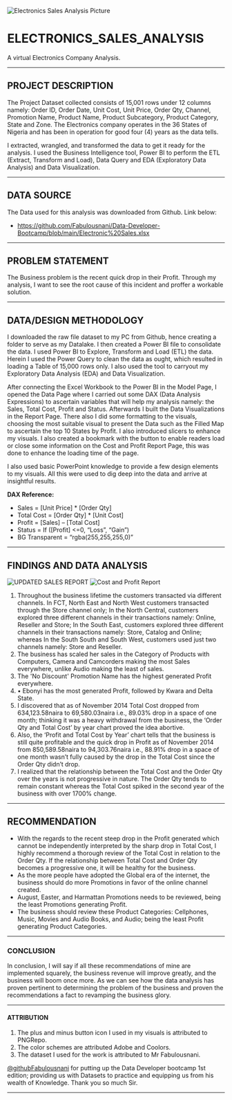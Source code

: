 ![Electronics Sales Analysis Picture](https://user-images.githubusercontent.com/78387629/184169202-c2157cc1-09dc-43b1-99e3-50acd53a494e.jpg)
# ELECTRONICS_SALES_ANALYSIS
 A virtual Electronics Company Analysis.
___
## PROJECT DESCRIPTION
The Project Dataset collected consists of 15,001 rows under 12 columns namely: Order ID, Order Date, Unit Cost, Unit Price, Order Qty, Channel, Promotion Name, Product Name, Product Subcategory, Product Category, State and Zone. The Electronics company operates in the 36 States of Nigeria and has been in operation for good four (4) years as the data tells.

I extracted, wrangled, and transformed the data to get it ready for the analysis. I used the Business Intelligence tool, Power BI to perform the ETL (Extract, Transform and Load), Data Query and EDA (Exploratory Data Analysis) and Data Visualization.
___
## DATA SOURCE
The Data used for this analysis was downloaded from Github. Link below:
- https://github.com/Fabulousnani/Data-Developer-Bootcamp/blob/main/Electronic%20Sales.xlsx
___
## PROBLEM STATEMENT
The Business problem is the recent quick drop in their Profit. Through my analysis, I want to see the root cause of this incident and proffer a workable solution.
___
## DATA/DESIGN METHODOLOGY
I downloaded the raw file dataset to my PC from Github, hence creating a folder to serve as my Datalake.
I then created a Power BI file to consolidate the data. I used Power BI to Explore, Transform and Load (ETL) the data. Herein I used the Power Query to clean the data as ought, which resulted in loading a Table of 15,000 rows only. I also used the tool to carryout my Exploratory Data Analysis (EDA) and Data Visualization.

After connecting the Excel Workbook to the Power BI in the Model Page, I opened the Data Page where I carried out some DAX (Data Analysis Expressions) to ascertain variables that will help my analysis namely: the Sales, Total Cost, Profit and Status. Afterwards I built the Data Visualizations in the Report Page. There also I did some formatting to the visuals, choosing the most suitable visual to present the Data such as the Filled Map to ascertain the top 10 States by Profit. I also introduced slicers to enhance my visuals.
I also created a bookmark with the button to enable readers load or close some information on the Cost and Profit Report Page, this was done to enhance the loading time of the page.

I also used basic PowerPoint knowledge to provide a few design elements to my visuals.
All this were used to dig deep into the data and arrive at insightful results.

**DAX Reference:**
- Sales = [Unit Price] * [Order Qty]
- Total Cost = [Order Qty] * [Unit Cost]
- Profit = [Sales] – [Total Cost]
- Status = If ([Profit] <=0, “Loss”, “Gain”)
- BG Transparent = “rgba(255,255,255,0)”
___
## FINDINGS AND DATA ANALYSIS
![UPDATED SALES REPORT](https://user-images.githubusercontent.com/78387629/184326689-e0b70b04-d35c-4f91-bed2-3906b14d3f0f.jpg)
![Cost and Profit Report](https://user-images.githubusercontent.com/78387629/184326729-a794e903-acc4-4392-8604-1759e5775aea.jpg)
1. Throughout the business lifetime the customers transacted via different channels. In FCT, North East and North West customers transacted through the Store channel only; In the North Central, customers explored three different channels in their transactions namely: Online, Reseller and Store; In the South East, customers explored three different channels in their transactions namely: Store, Catalog and Online; whereas In the South South and South West, customers used just two channels namely: Store and Reseller.
2.	The business has scaled her sales in the Category of Products with Computers, Camera and Camcorders making the most Sales everywhere, unlike Audio making the least of sales. 
3.	The 'No Discount' Promotion Name has the highest generated Profit everywhere.
4.	•	Ebonyi has the most generated Profit, followed by Kwara and Delta State.
5. I discovered that as of November 2014 Total Cost dropped from 634,123.58naira to 69,580.03naira i.e., 89.03% drop in a space of one month; thinking it was a heavy withdrawal from the business, the ‘Order Qty and Total Cost’ by year chart proved the idea abortive.
6.	Also, the ‘Profit and Total Cost by Year’ chart tells that the business is still quite profitable and the quick drop in Profit as of November 2014 from 850,589.58naira to 94,303.76naira i.e., 88.91% drop in a space of one month wasn’t fully caused by the drop in the Total Cost since the Order Qty didn’t drop.
7.	I realized that the relationship between the Total Cost and the Order Qty over the years is not progressive in nature. The Order Qty tends to remain constant whereas the Total Cost spiked in the second year of the business with over 1700% change.
___
## RECOMMENDATION
- With the regards to the recent steep drop in the Profit generated which cannot be independently interpreted by the sharp drop in Total Cost, I highly recommend a thorough review of the Total Cost in relation to the Order Qty. If the relationship between Total Cost and Order Qty becomes a progressive one, it will be healthy for the business.
- As the more people have adopted the Global era of the internet, the business should do more Promotions in favor of the online channel created.
- August, Easter, and Harmattan Promotions needs to be reviewed, being the least Promotions generating Profit.
- The business should review these Product Categories: Cellphones, Music, Movies and Audio Books, and Audio; being the least Profit generating Product Categories.
___
### CONCLUSION
In conclusion, I will say if all these recommendations of mine are implemented squarely, the business revenue will improve greatly, and the business will boom once more. As we can see how the data analysis has proven pertinent to determining the problem of the business and proven the recommendations a fact to revamping the business glory.
___
#### ATTRIBUTION
1. The plus and minus button icon I used in my visuals is attributed to PNGRepo.
2. The color schemes are attributed Adobe and Coolors.
3. The dataset I used for the work is attributed to Mr Fabulousnani.

[@githubFabulousnani](https://github.com/Fabulousnani/Fabulousnani) for putting up the Data Developer bootcamp 1st edition; providing us with Datasets to practice and equipping us from his wealth of Knowledge. Thank you so much Sir.
___
